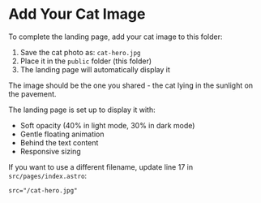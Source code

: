 # Add Your Cat Image

To complete the landing page, add your cat image to this folder:

1. Save the cat photo as: `cat-hero.jpg`
2. Place it in the `public` folder (this folder)
3. The landing page will automatically display it

The image should be the one you shared - the cat lying in the sunlight on the pavement.

The landing page is set up to display it with:
- Soft opacity (40% in light mode, 30% in dark mode)
- Gentle floating animation
- Behind the text content
- Responsive sizing

If you want to use a different filename, update line 17 in `src/pages/index.astro`:
```
src="/cat-hero.jpg"
```
